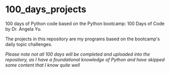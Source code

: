 # 100_days_projects
100 days of Python code based on the Python bootcamp: 100 Days of Code by Dr. Angela Yu. 

The projects in this repository are my programs based on the bootcamp's daily topic challenges.

_Please note not all 100 days will be completed and uploaded into the repostiory, as I have a foundational knowledge of Python and have skipped some content that I know quite well_
